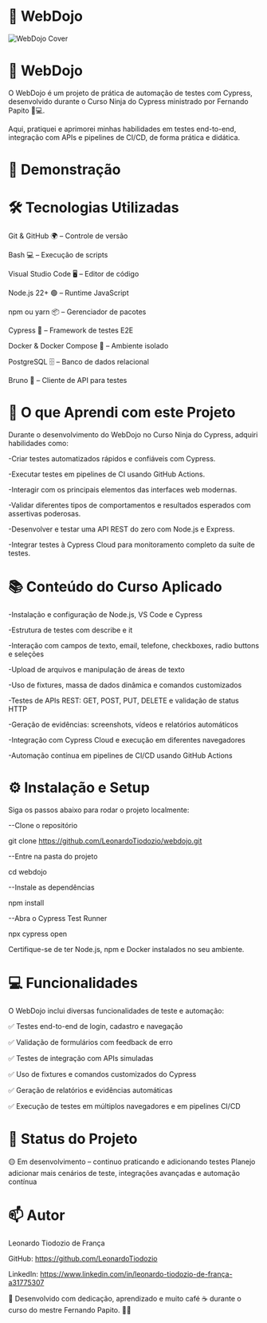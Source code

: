 # 🥋 WebDojo

![WebDojo Cover](.github/cover.png)

# 🚀 WebDojo

O WebDojo é um projeto de prática de automação de testes com Cypress, desenvolvido durante o Curso Ninja do Cypress ministrado por Fernando Papito 🥷💻.

Aqui, pratiquei e aprimorei minhas habilidades em testes end-to-end, integração com APIs e pipelines de CI/CD, de forma prática e didática.

# 📸 Demonstração


# 🛠️ Tecnologias Utilizadas

Git & GitHub 🌍 – Controle de versão

Bash 💻 – Execução de scripts

Visual Studio Code 🖥️ – Editor de código

Node.js 22+ 🟢 – Runtime JavaScript

npm ou yarn 📦 – Gerenciador de pacotes

Cypress 🧪 – Framework de testes E2E

Docker & Docker Compose 🐳 – Ambiente isolado

PostgreSQL 🗄 – Banco de dados relacional

Bruno 🔌 – Cliente de API para testes

# 🎯 O que Aprendi com este Projeto

Durante o desenvolvimento do WebDojo no Curso Ninja do Cypress, adquiri habilidades como:

-Criar testes automatizados rápidos e confiáveis com Cypress.

-Executar testes em pipelines de CI usando GitHub Actions.

-Interagir com os principais elementos das interfaces web modernas.

-Validar diferentes tipos de comportamentos e resultados esperados com assertivas poderosas.

-Desenvolver e testar uma API REST do zero com Node.js e Express.

-Integrar testes à Cypress Cloud para monitoramento completo da suíte de testes.

# 📚 Conteúdo do Curso Aplicado

-Instalação e configuração de Node.js, VS Code e Cypress

-Estrutura de testes com describe e it

-Interação com campos de texto, email, telefone, checkboxes, radio buttons e seleções

-Upload de arquivos e manipulação de áreas de texto

-Uso de fixtures, massa de dados dinâmica e comandos customizados

-Testes de APIs REST: GET, POST, PUT, DELETE e validação de status HTTP

-Geração de evidências: screenshots, vídeos e relatórios automáticos

-Integração com Cypress Cloud e execução em diferentes navegadores

-Automação contínua em pipelines de CI/CD usando GitHub Actions

# ⚙️ Instalação e Setup

Siga os passos abaixo para rodar o projeto localmente:

--Clone o repositório

git clone https://github.com/LeonardoTiodozio/webdojo.git

--Entre na pasta do projeto

cd webdojo

--Instale as dependências

npm install

--Abra o Cypress Test Runner

npx cypress open

Certifique-se de ter Node.js, npm e Docker instalados no seu ambiente.

# 💻 Funcionalidades

O WebDojo inclui diversas funcionalidades de teste e automação:

✅ Testes end-to-end de login, cadastro e navegação

✅ Validação de formulários com feedback de erro

✅ Testes de integração com APIs simuladas

✅ Uso de fixtures e comandos customizados do Cypress

✅ Geração de relatórios e evidências automáticas

✅ Execução de testes em múltiplos navegadores e em pipelines CI/CD

# 📌 Status do Projeto

🟡 Em desenvolvimento – continuo praticando e adicionando testes
Planejo adicionar mais cenários de teste, integrações avançadas e automação contínua

# 📫 Autor

Leonardo Tiodozio de França

GitHub: https://github.com/LeonardoTiodozio

LinkedIn: https://www.linkedin.com/in/leonardo-tiodozio-de-frança-a31775307

💙 Desenvolvido com dedicação, aprendizado e muito café ☕ durante o curso do mestre Fernando Papito. 🚀🔥

